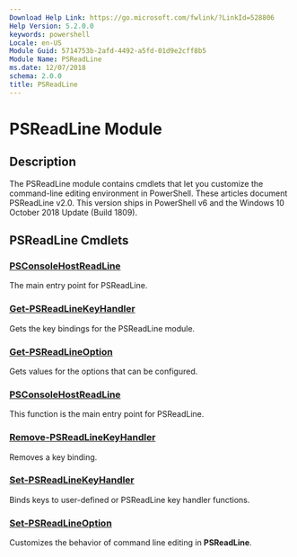 ```yaml
---
Download Help Link: https://go.microsoft.com/fwlink/?LinkId=528806
Help Version: 5.2.0.0
keywords: powershell
Locale: en-US
Module Guid: 5714753b-2afd-4492-a5fd-01d9e2cff8b5
Module Name: PSReadLine
ms.date: 12/07/2018
schema: 2.0.0
title: PSReadLine
---
```

# PSReadLine Module

## Description

The PSReadLine module contains cmdlets that let you customize the command-line editing environment
in PowerShell. These articles document PSReadLine v2.0. This version ships in PowerShell v6 and
the Windows 10 October 2018 Update (Build 1809).

## PSReadLine Cmdlets

### [PSConsoleHostReadLine](PSConsoleHostReadLine.md)
The main entry point for PSReadLine.

### [Get-PSReadLineKeyHandler](Get-PSReadLineKeyHandler.md)
Gets the key bindings for the PSReadLine module.

### [Get-PSReadLineOption](Get-PSReadLineOption.md)
Gets values for the options that can be configured.

### [PSConsoleHostReadLine](PSConsoleHostReadLine.md)
This function is the main entry point for PSReadLine.

### [Remove-PSReadLineKeyHandler](Remove-PSReadLineKeyHandler.md)
Removes a key binding.

### [Set-PSReadLineKeyHandler](Set-PSReadLineKeyHandler.md)
Binds keys to user-defined or PSReadLine key handler functions.

### [Set-PSReadLineOption](Set-PSReadLineOption.md)
Customizes the behavior of command line editing in **PSReadLine**.

